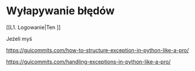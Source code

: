 # Wyłapywanie błędów

[[L1. Logowanie|Ten ]]

Jeżeli myś

https://guicommits.com/how-to-structure-exception-in-python-like-a-pro/

https://guicommits.com/handling-exceptions-in-python-like-a-pro/


